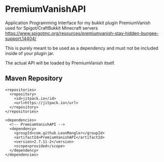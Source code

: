 # PremiumVanishAPI
Application Programming Interface for my bukkit plugin PremiumVanish used for Spigot/CraftBukkit Minecraft servers
https://www.spigotmc.org/resources/premiumvanish-stay-hidden-bungee-support.14404/

This is purely meant to be used as a dependency and must not be included inside of your plugin jar.

The actual API will be loaded by PremiumVanish itself.

## Maven Repository
```
<repositories>
  <repository>
    <id>jitpack.io</id>
    <url>https://jitpack.io</url>
  </repository>
</repositories>

<dependencies>
  <!-- PremiumVanishAPI -->
  <dependency>
    <groupId>com.github.LeonMangler</groupId>
    <artifactId>PremiumVanishAPI</artifactId>
    <version>2.7.11-2</version>
    <scope>provided</scope>
  </dependency>
</dependencies>
```

